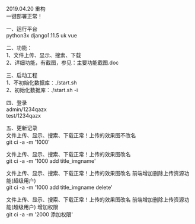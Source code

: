 2019.04.20 重构<br>
一键部署正常！<br>

一、运行平台<br>
python3x  django1.11.5 uk vue <br>

二、功能：<br>
1、文件上传、显示、搜索、下载 <br>
2、详细功能，有截图，参见：主要功能截图.doc <br>


三、启动工程<br>
1、不初始化数据库：./start.sh <br>
2、初始化数据库：./start.sh -i <br>

四、登录<br>
admin/1234qazx<br>
test/1234qazx<br>

五、更新记录<br>
文件上传、显示、搜索、下载正常！上传的效果图不改名<br>
git ci -a -m '1000'  <br>

文件上传、显示、搜索、下载正常！上传的效果图改名<br>
git ci -a -m '1000 add title_imgname' <br>

文件上传、显示、搜索、下载正常！上传的效果图改名 前端增加删除上传资源功能(超级用户)<br>
git ci -a -m '1000 add title_imgname delete'<br>

文件上传、显示、搜索、下载正常！上传的效果图改名 前端增加删除上传资源功能(超级用户) 增加权限  <br>
git ci -a -m '2000 添加权限'<br>
